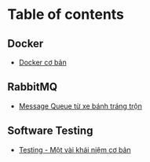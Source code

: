 # Table of contents

## Docker

* [Docker cơ bản](README.md)

## RabbitMQ

* [Message Queue từ xe bánh tráng trộn](rabbitmq/message-queue-tu-xe-banh-trang-tron.md)

## Software Testing

* [Testing - Một vài khái niệm cơ bản](software-testing/testing-mot-vai-khai-niem-co-ban.md)
